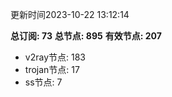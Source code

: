 更新时间2023-10-22 13:12:14

**总订阅: 73**
**总节点: 895**
**有效节点: 207**
- v2ray节点: 183
- trojan节点: 17
- ss节点: 7
